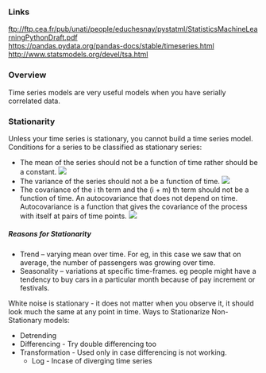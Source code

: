 ### Links
ftp://ftp.cea.fr/pub/unati/people/educhesnay/pystatml/StatisticsMachineLearningPythonDraft.pdf <br/>
https://pandas.pydata.org/pandas-docs/stable/timeseries.html <br/>
http://www.statsmodels.org/devel/tsa.html <br/>


### Overview
Time series models are very useful models when you have serially correlated data.


### Stationarity
Unless your time series is stationary, you cannot build a time series model. <br/>
Conditions for a series to be classified as stationary series:
* The mean of the series should not be a function of time rather should be a constant. 
![](https://www.analyticsvidhya.com/wp-content/uploads/2015/02/Mean_nonstationary.png)
* The variance of the series should not a be a function of time.
![](https://www.analyticsvidhya.com/wp-content/uploads/2015/02/Var_nonstationary.png)
* The covariance of the i th term and the (i + m) th term should not be a function of time. An autocovariance that does not depend on time. Autocovariance is a function that gives the covariance of the process with itself at pairs of time points.
![](https://www.analyticsvidhya.com/wp-content/uploads/2015/02/Cov_nonstationary.png)

##### Reasons for Stationarity
* Trend – varying mean over time. For eg, in this case we saw that on average, the number of passengers was
growing over time.
* Seasonality – variations at specific time-frames. eg people might have a tendency to buy cars in a particular
month because of pay increment or festivals.

White noise is stationary - it does not matter when you observe it, it should look much the same at any point in time.
Ways to Stationarize Non-Stationary models:
* Detrending
* Differencing - Try double differencing too
* Transformation - Used only in case differencing is not working.
  * Log - Incase of diverging time series
  



